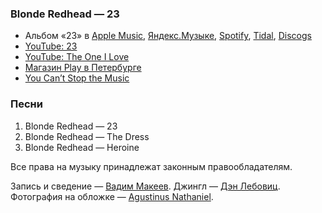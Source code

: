 ### Blonde Redhead — 23

- Альбом «23» в
  [Apple Music](https://music.apple.com/album/251042367),
  [Яндекс.Музыке](https://music.yandex.ru/album/718466),
  [Spotify](https://open.spotify.com/album/3CRBMstrlbZNVWQjahQACl),
  [Tidal](https://tidal.com/browse/album/58911927),
  [Discogs](https://www.discogs.com/master/22467)
- [YouTube: 23](https://youtu.be/a7FqUNlEdwA)
- [YouTube: The One I Love](https://youtu.be/lNio2xDwTYg)
- [Магазин Play в Петербурге](http://playrecordstore.ru/)
- [You Can’t Stop the Music](https://instagram.com/p/_-s46asznH/)

### Песни

1. Blonde Redhead — 23
2. Blonde Redhead — The Dress
3. Blonde Redhead — Heroine

Все права на музыку принадлежат законным правообладателям.

Запись и сведение — [Вадим Макеев](https://twitter.com/pepelsbey).
Джингл — [Дэн Лебовиц](https://www.youtube.com/channel/UC38A5qHrlc_Zgua7vL4b96w).
Фотография на обложке — [Agustinus Nathaniel](https://unsplash.com/photos/Z96okuOmPos).
